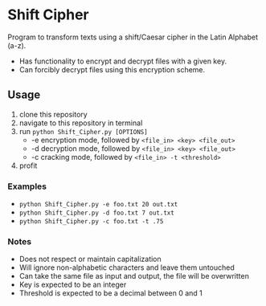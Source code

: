 # Shift Cipher
Program to transform texts using a shift/Caesar cipher in the Latin Alphabet (a-z).
- Has functionality to encrypt and decrypt files with a given key.
- Can forcibly decrypt files using this encryption scheme.

## Usage
1. clone this repository
2. navigate to this repository in terminal
3. run `python Shift_Cipher.py [OPTIONS]`
	- -e		encryption mode, followed by `<file_in> <key> <file_out>`
	- -d		decryption mode, followed by `<file_in> <key> <file_out>`
	- -c		cracking mode, followed by `<file_in> -t <threshold>`
4. profit

### Examples
- `python Shift_Cipher.py -e foo.txt 20 out.txt`
- `python Shift_Cipher.py -d foo.txt 7 out.txt`
- `python Shift_Cipher.py -c foo.txt -t .75`

### Notes
- Does not respect or maintain capitalization
- Will ignore non-alphabetic characters and leave them untouched
- Can take the same file as input and output, the file will be overwritten
- Key is expected to be an integer
- Threshold is expected to be a decimal between 0 and 1
